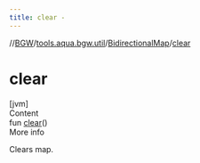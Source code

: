 ```yaml
---
title: clear -
---
```

//[BGW](../../../index.md)/[tools.aqua.bgw.util](../index.md)/[BidirectionalMap](index.md)/[clear](clear.md)



# clear  
[jvm]  
Content  
fun [clear](clear.md)()  
More info  


Clears map.

  




